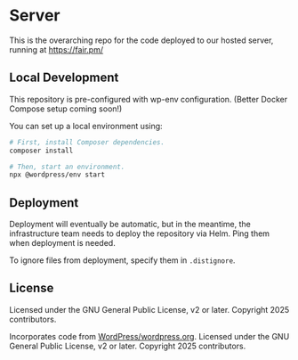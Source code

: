 # Server

This is the overarching repo for the code deployed to our hosted server, running at https://fair.pm/


## Local Development

This repository is pre-configured with wp-env configuration. (Better Docker Compose setup coming soon!)

You can set up a local environment using:

```sh
# First, install Composer dependencies.
composer install

# Then, start an environment.
npx @wordpress/env start
```


## Deployment

Deployment will eventually be automatic, but in the meantime, the infrastructure team needs to deploy the repository via Helm. Ping them when deployment is needed.

To ignore files from deployment, specify them in `.distignore`.


## License

Licensed under the GNU General Public License, v2 or later. Copyright 2025 contributors.

Incorporates code from [WordPress/wordpress.org](https://github.com/WordPress/wordpress.org). Licensed under the GNU General Public License, v2 or later. Copyright 2025 contributors.
